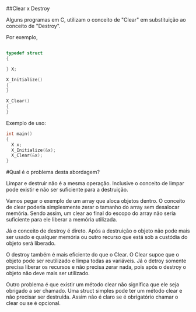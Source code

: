 ##Clear x Destroy


Alguns programas em C, utilizam o conceito de "Clear" em substituição ao conceito de "Destroy".

Por exemplo,

```cpp

typedef struct 
{

} X;

X_Initialize()
{
}

X_Clear()
{
}

```
Exemplo de uso:

```cpp
int main()
{
  X x;
  X_Initialize(&x);
  X_Clear(&x);
}
```

#Qual é o problema desta abordagem?

Limpar e destruir não é a mesma operação. Inclusive o conceito de limpar pode existir e não ser suficiente para a destruição.

Vamos pegar o exemplo de um array que aloca objetos dentro. O conceito de clear poderia simplesmente zerar o tamanho do array sem desalocar memória.  Sendo assim, um clear ao final do escopo do array não seria suficiente para ele liberar a memória utilizada.

Já o conceito de destroy é direto. Após a destruição o objeto não pode mais ser usado e qualquer memória ou outro recurso que está sob a custódia do objeto será liberado.

O destroy também é mais eficiente do que o Clear. O Clear supoe que o objeto pode ser reutilizado e limpa todas as variáveis. Já o detroy somente precisa liberar os recursos e não precisa zerar nada, pois após o destroy o objeto não deve mais ser utilizado.

Outro problema é que existir um método clear não significa que ele seja obrigado a ser chamado. Uma struct simples pode ter um método clear e não precisar ser destruída. Assim não é claro se é obrigatório chamar o clear ou se é opcional.


